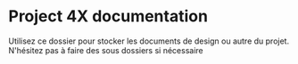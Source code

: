 # Project 4X documentation
Utilisez ce dossier pour stocker les documents de design ou autre du projet.
N'hésitez pas à faire des sous dossiers si nécessaire